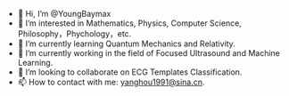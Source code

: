 - 👋 Hi, I’m @YoungBaymax
- 👀 I’m interested in Mathematics, Physics, Computer Science, Philosophy，Phychology，etc.
- 🌱 I’m currently learning Quantum Mechanics and Relativity.
- 🌱 I’m currently working in the field of Focused Ultrasound and Machine Learning.
- 💞️ I’m looking to collaborate on ECG Templates Classification.
- 📫 How to contact with me: yanghou1991@sina.cn.

<!---
YoungBaymax/YoungBaymax is a ✨ special ✨ repository because its `README.md` (this file) appears on your GitHub profile.
You can click the Preview link to take a look at your changes.
--->
